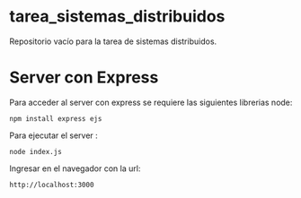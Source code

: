 # tarea_sistemas_distribuidos
Repositorio vacío para la tarea de sistemas distribuidos.

# Server con Express
Para acceder al server con express se requiere las siguientes librerias node:

```shell
npm install express ejs
```

Para ejecutar el server :

```shell
node index.js
```

Ingresar en el navegador con la url:
```url
http://localhost:3000
```
